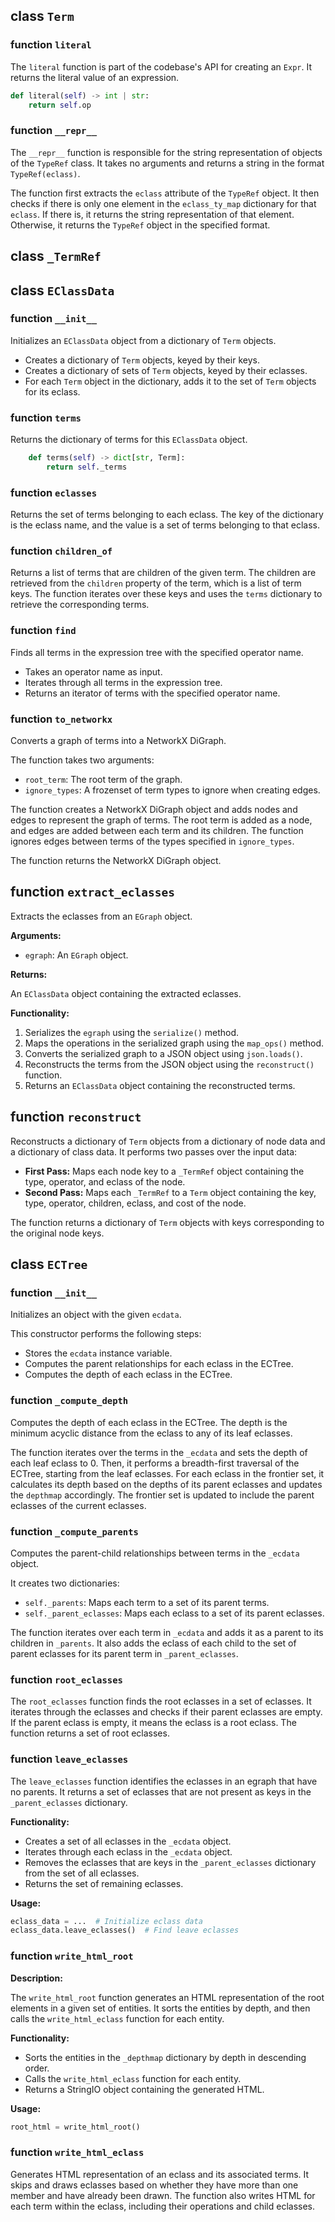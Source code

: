 ## class `Term`
### function `literal`

The `literal` function is part of the codebase's API for creating an `Expr`. It returns the literal value of an expression.

```python
def literal(self) -> int | str:
    return self.op
```
### function `__repr__`

The `__repr__` function is responsible for the string representation of objects of the `TypeRef` class. It takes no arguments and returns a string in the format `TypeRef(eclass)`.

The function first extracts the `eclass` attribute of the `TypeRef` object. It then checks if there is only one element in the `eclass_ty_map` dictionary for that `eclass`. If there is, it returns the string representation of that element. Otherwise, it returns the `TypeRef` object in the specified format.
## class `_TermRef`
## class `EClassData`
### function `__init__`

Initializes an `EClassData` object from a dictionary of `Term` objects.

- Creates a dictionary of `Term` objects, keyed by their keys.
- Creates a dictionary of sets of `Term` objects, keyed by their eclasses.
- For each `Term` object in the dictionary, adds it to the set of `Term` objects for its eclass.
### function `terms`

Returns the dictionary of terms for this `EClassData` object.

```python
    def terms(self) -> dict[str, Term]:
        return self._terms
```
### function `eclasses`

Returns the set of terms belonging to each eclass. The key of the dictionary is the eclass name, and the value is a set of terms belonging to that eclass.
### function `children_of`

Returns a list of terms that are children of the given term. The children are retrieved from the `children` property of the term, which is a list of term keys. The function iterates over these keys and uses the `terms` dictionary to retrieve the corresponding terms.
### function `find`

Finds all terms in the expression tree with the specified operator name.

- Takes an operator name as input.
- Iterates through all terms in the expression tree.
- Returns an iterator of terms with the specified operator name.
### function `to_networkx`

Converts a graph of terms into a NetworkX DiGraph.

The function takes two arguments:

* `root_term`: The root term of the graph.
* `ignore_types`: A frozenset of term types to ignore when creating edges.

The function creates a NetworkX DiGraph object and adds nodes and edges to represent the graph of terms. The root term is added as a node, and edges are added between each term and its children. The function ignores edges between terms of the types specified in `ignore_types`.

The function returns the NetworkX DiGraph object.
## function `extract_eclasses`

Extracts the eclasses from an `EGraph` object.

**Arguments:**

* `egraph`: An `EGraph` object.

**Returns:**

An `EClassData` object containing the extracted eclasses.

**Functionality:**

1. Serializes the `egraph` using the `serialize()` method.
2. Maps the operations in the serialized graph using the `map_ops()` method.
3. Converts the serialized graph to a JSON object using `json.loads()`.
4. Reconstructs the terms from the JSON object using the `reconstruct()` function.
5. Returns an `EClassData` object containing the reconstructed terms.
## function `reconstruct`

Reconstructs a dictionary of `Term` objects from a dictionary of node data and a dictionary of class data. It performs two passes over the input data:

* **First Pass:** Maps each node key to a `_TermRef` object containing the type, operator, and eclass of the node.
* **Second Pass:** Maps each `_TermRef` to a `Term` object containing the key, type, operator, children, eclass, and cost of the node.

The function returns a dictionary of `Term` objects with keys corresponding to the original node keys.
## class `ECTree`
### function `__init__`

Initializes an object with the given `ecdata`.

This constructor performs the following steps:

* Stores the `ecdata` instance variable.
* Computes the parent relationships for each eclass in the ECTree.
* Computes the depth of each eclass in the ECTree.
### function `_compute_depth`

Computes the depth of each eclass in the ECTree. The depth is the minimum acyclic distance from the eclass to any of its leaf eclasses.

The function iterates over the terms in the `_ecdata` and sets the depth of each leaf eclass to 0. Then, it performs a breadth-first traversal of the ECTree, starting from the leaf eclasses. For each eclass in the frontier set, it calculates its depth based on the depths of its parent eclasses and updates the `depthmap` accordingly. The frontier set is updated to include the parent eclasses of the current eclasses.
### function `_compute_parents`

Computes the parent-child relationships between terms in the `_ecdata` object.

It creates two dictionaries:

- `self._parents`: Maps each term to a set of its parent terms.
- `self._parent_eclasses`: Maps each eclass to a set of its parent eclasses.

The function iterates over each term in `_ecdata` and adds it as a parent to its children in `_parents`. It also adds the eclass of each child to the set of parent eclasses for its parent term in `_parent_eclasses`.
### function `root_eclasses`

The `root_eclasses` function finds the root eclasses in a set of eclasses.
It iterates through the eclasses and checks if their parent eclasses are empty.
If the parent eclass is empty, it means the eclass is a root eclass.
The function returns a set of root eclasses.
### function `leave_eclasses`

The `leave_eclasses` function identifies the eclasses in an egraph that have no parents. It returns a set of eclasses that are not present as keys in the `_parent_eclasses` dictionary.

**Functionality:**

* Creates a set of all eclasses in the `_ecdata` object.
* Iterates through each eclass in the `_ecdata` object.
* Removes the eclasses that are keys in the `_parent_eclasses` dictionary from the set of all eclasses.
* Returns the set of remaining eclasses.

**Usage:**

```python
eclass_data = ...  # Initialize eclass data
eclass_data.leave_eclasses()  # Find leave eclasses
```
### function `write_html_root`

**Description:**

The `write_html_root` function generates an HTML representation of the root elements in a given set of entities. It sorts the entities by depth, and then calls the `write_html_eclass` function for each entity.

**Functionality:**

- Sorts the entities in the `_depthmap` dictionary by depth in descending order.
- Calls the `write_html_eclass` function for each entity.
- Returns a StringIO object containing the generated HTML.

**Usage:**

```python
root_html = write_html_root()
```
### function `write_html_eclass`

Generates HTML representation of an eclass and its associated terms. It skips and draws eclasses based on whether they have more than one member and have already been drawn. The function also writes HTML for each term within the eclass, including their operations and child eclasses.
